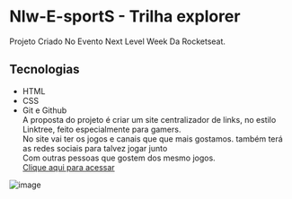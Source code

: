 # Nlw-E-sportS - Trilha explorer
Projeto Criado No Evento Next Level Week Da Rocketseat.<br>
## Tecnologias
- HTML
- CSS
- Git e Github<br>
  A proposta do projeto é criar um site centralizador de links, no estilo Linktree, feito especialmente para gamers.<br>
  No site  vai ter os jogos e canais que  que mais gostamos. também terá as redes sociais para talvez jogar junto<br> Com                                                      outras pessoas que gostem dos mesmo jogos.<br>
[Clique aqui para acessar](https://ricardolimar2l.github.io/Nlw-E-sportS/)

![image](https://user-images.githubusercontent.com/92691384/190555144-b21e85b8-3047-4d39-b24c-7f7d0557d426.png)



